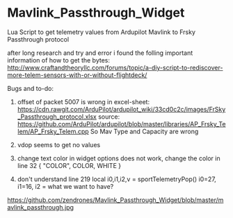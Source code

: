 # Mavlink_Passthrough_Widget
Lua Script to get telemetry values from Ardupilot Mavlink to Frsky Passthrough protocol

after long research and try and error i found the folling important information of how to get the bytes:
http://www.craftandtheoryllc.com/forums/topic/a-diy-script-to-rediscover-more-telem-sensors-with-or-without-flightdeck/

Bugs and to-do:
1. offset of packet 5007 is wrong in excel-sheet:
https://cdn.rawgit.com/ArduPilot/ardupilot_wiki/33cd0c2c/images/FrSky_Passthrough_protocol.xlsx
source:
https://github.com/ArduPilot/ardupilot/blob/master/libraries/AP_Frsky_Telem/AP_Frsky_Telem.cpp
So Mav Type and Capacity are wrong

2. vdop seems to get no values

3. change text color in widget options does not work, change the color in line 32 { "COLOR", COLOR, WHITE }

4. don't understand line 219 local i0,i1,i2,v = sportTelemetryPop() i0=27, i1=16, i2 = what we want to have?

https://github.com/zendrones/Mavlink_Passthrough_Widget/blob/master/mavlink_passthrough.jpg


